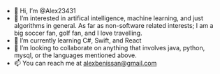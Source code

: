 - 👋 Hi, I’m @Alex23431
- 👀 I’m interested in artifical intelligence, machine learning, and just algorithms in general. As far as non-software related interests; I am a big soccer fan, golf fan, and I love travelling.
- 🌱 I’m currently learning C#, Swift, and React
- 💞️ I’m looking to collaborate on anything that involves java, python, mysql, or the languages mentioned above.
- 📫 You can reach me at alexbenissan@gmail.com

<!---
Alex23431/Alex23431 is a ✨ special ✨ repository because its `README.md` (this file) appears on your GitHub profile.
You can click the Preview link to take a look at your changes.
--->
